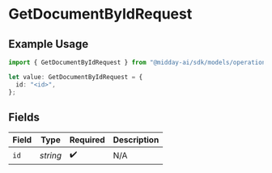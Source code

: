 # GetDocumentByIdRequest

## Example Usage

```typescript
import { GetDocumentByIdRequest } from "@midday-ai/sdk/models/operations";

let value: GetDocumentByIdRequest = {
  id: "<id>",
};
```

## Fields

| Field              | Type               | Required           | Description        |
| ------------------ | ------------------ | ------------------ | ------------------ |
| `id`               | *string*           | :heavy_check_mark: | N/A                |